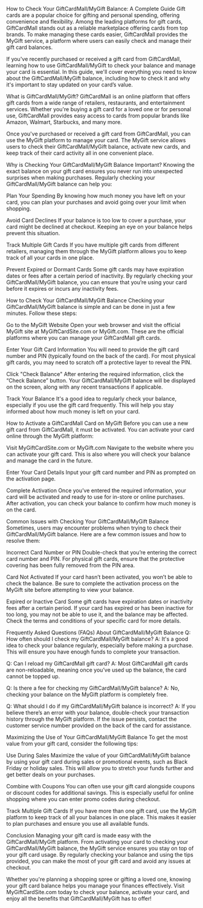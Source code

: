 How to Check Your GiftCardMall/MyGift Balance: A Complete Guide
Gift cards are a popular choice for gifting and personal spending, offering convenience and flexibility. Among the leading platforms for gift cards, GiftCardMall stands out as a reliable marketplace offering cards from top brands. To make managing these cards easier, GiftCardMall provides the MyGift service, a platform where users can easily check and manage their gift card balances.

If you've recently purchased or received a gift card from GiftCardMall, learning how to use GiftCardMall/MyGift to check your balance and manage your card is essential. In this guide, we'll cover everything you need to know about the GiftCardMall/MyGift balance, including how to check it and why it's important to stay updated on your card’s value.

What is GiftCardMall/MyGift?
GiftCardMall is an online platform that offers gift cards from a wide range of retailers, restaurants, and entertainment services. Whether you're buying a gift card for a loved one or for personal use, GiftCardMall provides easy access to cards from popular brands like Amazon, Walmart, Starbucks, and many more.

Once you've purchased or received a gift card from GiftCardMall, you can use the MyGift platform to manage your card. The MyGift service allows users to check their GiftCardMall/MyGift balance, activate new cards, and keep track of their card activity all in one convenient place.

Why is Checking Your GiftCardMall/MyGift Balance Important?
Knowing the exact balance on your gift card ensures you never run into unexpected surprises when making purchases. Regularly checking your GiftCardMall/MyGift balance can help you:

Plan Your Spending
By knowing how much money you have left on your card, you can plan your purchases and avoid going over your limit when shopping.

Avoid Card Declines
If your balance is too low to cover a purchase, your card might be declined at checkout. Keeping an eye on your balance helps prevent this situation.

Track Multiple Gift Cards
If you have multiple gift cards from different retailers, managing them through the MyGift platform allows you to keep track of all your cards in one place.

Prevent Expired or Dormant Cards
Some gift cards may have expiration dates or fees after a certain period of inactivity. By regularly checking your GiftCardMall/MyGift balance, you can ensure that you’re using your card before it expires or incurs any inactivity fees.

How to Check Your GiftCardMall/MyGift Balance
Checking your GiftCardMall/MyGift balance is simple and can be done in just a few minutes. Follow these steps:

Go to the MyGift Website
Open your web browser and visit the official MyGift site at MyGiftCardSite.com or MyGift.com. These are the official platforms where you can manage your GiftCardMall gift cards.

Enter Your Gift Card Information
You will need to provide the gift card number and PIN (typically found on the back of the card). For most physical gift cards, you may need to scratch off a protective layer to reveal the PIN.

Click "Check Balance"
After entering the required information, click the “Check Balance” button. Your GiftCardMall/MyGift balance will be displayed on the screen, along with any recent transactions if applicable.

Track Your Balance
It's a good idea to regularly check your balance, especially if you use the gift card frequently. This will help you stay informed about how much money is left on your card.

How to Activate a GiftCardMall Card on MyGift
Before you can use a new gift card from GiftCardMall, it must be activated. You can activate your card online through the MyGift platform:

Visit MyGiftCardSite.com or MyGift.com
Navigate to the website where you can activate your gift card. This is also where you will check your balance and manage the card in the future.

Enter Your Card Details
Input your gift card number and PIN as prompted on the activation page.

Complete Activation
Once you’ve entered the required information, your card will be activated and ready to use for in-store or online purchases. After activation, you can check your balance to confirm how much money is on the card.

Common Issues with Checking Your GiftCardMall/MyGift Balance
Sometimes, users may encounter problems when trying to check their GiftCardMall/MyGift balance. Here are a few common issues and how to resolve them:

Incorrect Card Number or PIN
Double-check that you’re entering the correct card number and PIN. For physical gift cards, ensure that the protective covering has been fully removed from the PIN area.

Card Not Activated
If your card hasn’t been activated, you won’t be able to check the balance. Be sure to complete the activation process on the MyGift site before attempting to view your balance.

Expired or Inactive Card
Some gift cards have expiration dates or inactivity fees after a certain period. If your card has expired or has been inactive for too long, you may not be able to use it, and the balance may be affected. Check the terms and conditions of your specific card for more details.

Frequently Asked Questions (FAQs) About GiftCardMall/MyGift Balance
Q: How often should I check my GiftCardMall/MyGift balance?
A: It's a good idea to check your balance regularly, especially before making a purchase. This will ensure you have enough funds to complete your transaction.

Q: Can I reload my GiftCardMall gift card?
A: Most GiftCardMall gift cards are non-reloadable, meaning once you’ve used up the balance, the card cannot be topped up.

Q: Is there a fee for checking my GiftCardMall/MyGift balance?
A: No, checking your balance on the MyGift platform is completely free.

Q: What should I do if my GiftCardMall/MyGift balance is incorrect?
A: If you believe there’s an error with your balance, double-check your transaction history through the MyGift platform. If the issue persists, contact the customer service number provided on the back of the card for assistance.

Maximizing the Use of Your GiftCardMall/MyGift Balance
To get the most value from your gift card, consider the following tips:

Use During Sales
Maximize the value of your GiftCardMall/MyGift balance by using your gift card during sales or promotional events, such as Black Friday or holiday sales. This will allow you to stretch your funds further and get better deals on your purchases.

Combine with Coupons
You can often use your gift card alongside coupons or discount codes for additional savings. This is especially useful for online shopping where you can enter promo codes during checkout.

Track Multiple Gift Cards
If you have more than one gift card, use the MyGift platform to keep track of all your balances in one place. This makes it easier to plan purchases and ensure you use all available funds.

Conclusion
Managing your gift card is made easy with the GiftCardMall/MyGift platform. From activating your card to checking your GiftCardMall/MyGift balance, the MyGift service ensures you stay on top of your gift card usage. By regularly checking your balance and using the tips provided, you can make the most of your gift card and avoid any issues at checkout.

Whether you're planning a shopping spree or gifting a loved one, knowing your gift card balance helps you manage your finances effectively. Visit MyGiftCardSite.com today to check your balance, activate your card, and enjoy all the benefits that GiftCardMall/MyGift has to offer!
